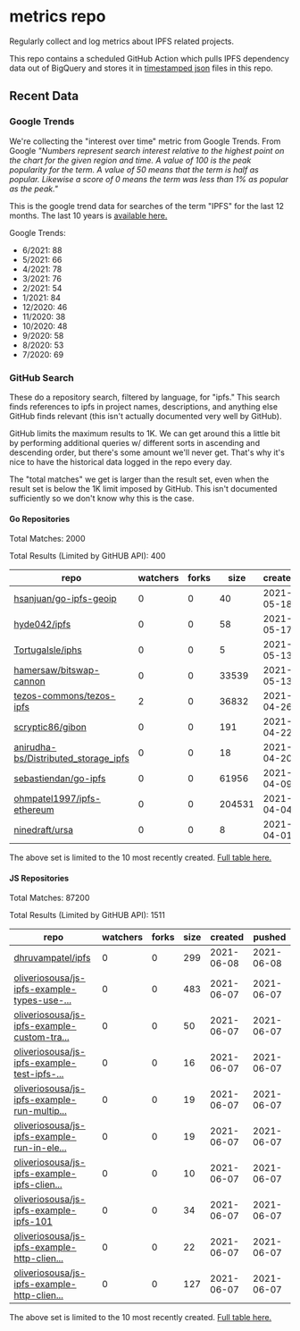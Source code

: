 # metrics repo

Regularly collect and log metrics about IPFS related projects.

This repo contains a scheduled GitHub Action which pulls IPFS dependency data out of BigQuery and stores it 
in [timestamped json](./logs) files in this repo.

## Recent Data

### Google Trends

We're collecting the "interest over time" metric from Google Trends. From Google *"Numbers 
represent search interest relative to the highest point on the chart for the given region and 
time. A value of 100 is the peak popularity for the term. A value of 50 means that the term is 
half as popular. Likewise a score of 0 means the term was less than 1% as popular as the peak."*

This is the google trend data for searches of the term "IPFS" for the
last 12 months. The last 10 years is [available here.](./results/google-trends.md)



Google Trends:
*  6/2021: 88
*  5/2021: 66
*  4/2021: 78
*  3/2021: 76
*  2/2021: 54
*  1/2021: 84
*  12/2020: 46
*  11/2020: 38
*  10/2020: 48
*  9/2020: 58
*  8/2020: 53
*  7/2020: 69

### GitHub Search

These do a repository search, filtered by language, for "ipfs." This search
finds references to ipfs in project names, descriptions, and anything else
GitHub finds relevant (this isn't actually documented very well by GitHub).

GitHub limits the maximum results to 1K. We can get around this a little bit
by performing additional queries w/ different sorts in ascending and descending
order, but there's some amount we'll never get. That's why it's nice to have
the historical data logged in the repo every day.

The "total matches" we get is larger than the result set, even when the result
set is below the 1K limit imposed by GitHub. This isn't documented sufficiently
so we don't know why this is the case.

#### Go Repositories

Total Matches: 2000

Total Results (Limited by GitHUB API): 400

| repo | watchers | forks | size | created | pushed |
| ---- | -------- | ----- | ---- | ------- | ------ |
| [hsanjuan/go-ipfs-geoip](https://github.com/hsanjuan/go-ipfs-geoip)| 0 | 0 | 40| 2021-05-18 | 2021-05-18 |
| [hyde042/ipfs](https://github.com/hyde042/ipfs)| 0 | 0 | 58| 2021-05-17 | 2021-05-18 |
| [TortugaIsle/iphs](https://github.com/TortugaIsle/iphs)| 0 | 0 | 5| 2021-05-13 | 2021-05-14 |
| [hamersaw/bitswap-cannon](https://github.com/hamersaw/bitswap-cannon)| 0 | 0 | 33539| 2021-05-13 | 2021-05-24 |
| [tezos-commons/tezos-ipfs](https://github.com/tezos-commons/tezos-ipfs)| 2 | 0 | 36832| 2021-04-26 | 2021-05-04 |
| [scryptic86/gibon](https://github.com/scryptic86/gibon)| 0 | 0 | 191| 2021-04-22 | 2020-08-07 |
| [anirudha-bs/Distributed_storage_ipfs](https://github.com/anirudha-bs/Distributed_storage_ipfs)| 0 | 0 | 18| 2021-04-20 | 2021-05-18 |
| [sebastiendan/go-ipfs](https://github.com/sebastiendan/go-ipfs)| 0 | 0 | 61956| 2021-04-09 | 2021-05-31 |
| [ohmpatel1997/ipfs-ethereum](https://github.com/ohmpatel1997/ipfs-ethereum)| 0 | 0 | 204531| 2021-04-04 | 2021-04-05 |
| [ninedraft/ursa](https://github.com/ninedraft/ursa)| 0 | 0 | 8| 2021-04-01 | 2021-04-01 |


The above set is limited to the 10 most recently created. 
[Full table here.](./results/repo_search_go.md)

#### JS Repositories

Total Matches: 87200

Total Results (Limited by GitHUB API): 1511

| repo | watchers | forks | size | created | pushed |
| ---- | -------- | ----- | ---- | ------- | ------ |
| [dhruvampatel/ipfs](https://github.com/dhruvampatel/ipfs)| 0 | 0 | 299| 2021-06-08 | 2021-06-08 |
| [oliveriosousa/js-ipfs-example-types-use-...](https://github.com/oliveriosousa/js-ipfs-example-types-use-ipfs-from-typed-js)| 0 | 0 | 483| 2021-06-07 | 2021-06-07 |
| [oliveriosousa/js-ipfs-example-custom-tra...](https://github.com/oliveriosousa/js-ipfs-example-custom-traverse-ipld-graphs)| 0 | 0 | 50| 2021-06-07 | 2021-06-07 |
| [oliveriosousa/js-ipfs-example-test-ipfs-...](https://github.com/oliveriosousa/js-ipfs-example-test-ipfs-example)| 0 | 0 | 16| 2021-06-07 | 2021-06-07 |
| [oliveriosousa/js-ipfs-example-run-multip...](https://github.com/oliveriosousa/js-ipfs-example-run-multiple-nodes)| 0 | 0 | 19| 2021-06-07 | 2021-06-07 |
| [oliveriosousa/js-ipfs-example-run-in-ele...](https://github.com/oliveriosousa/js-ipfs-example-run-in-electron)| 0 | 0 | 19| 2021-06-07 | 2021-06-07 |
| [oliveriosousa/js-ipfs-example-ipfs-clien...](https://github.com/oliveriosousa/js-ipfs-example-ipfs-client-add-files)| 0 | 0 | 10| 2021-06-07 | 2021-06-07 |
| [oliveriosousa/js-ipfs-example-ipfs-101](https://github.com/oliveriosousa/js-ipfs-example-ipfs-101)| 0 | 0 | 34| 2021-06-07 | 2021-06-07 |
| [oliveriosousa/js-ipfs-example-http-clien...](https://github.com/oliveriosousa/js-ipfs-example-http-client-name-api)| 0 | 0 | 22| 2021-06-07 | 2021-06-07 |
| [oliveriosousa/js-ipfs-example-http-clien...](https://github.com/oliveriosousa/js-ipfs-example-http-client-bundle-webpack)| 0 | 0 | 127| 2021-06-07 | 2021-06-07 |


The above set is limited to the 10 most recently created. 
[Full table here.](./results/repo_search_js.md)
